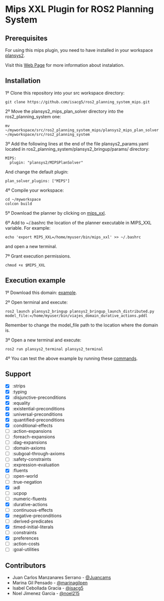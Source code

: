 # Mips XXL Plugin for ROS2 Planning System

## Prerequisites

For using this mips plugin, you need to have installed in your workspace [plansys2](https://github.com/IntelligentRoboticsLabs/ros2_planning_system).

Visit this [Web Page](http://intelligentroboticslab.gsyc.urjc.es/ros2_planning_system.github.io/) for more information about instalation.

## Installation

1º Clone this repository into your src workspace directory:

```
git clone https://github.com/isacg5/ros2_planning_system_mips.git
```

2º Move the plansys2_mips_plan_solver directory into the ros2_planning_system one:

```
mv ~/myworkspace/src/ros2_planning_system_mips/plansys2_mips_plan_solver ~/myworkspace/src/ros2_planning_system
```

3º Add the following lines at the end of the file plansys2_params.yaml located in ros2_planning_system/plansys2_bringup/params/ directory:

```
MIPS:
  plugin: "plansys2/MIPSPlanSolver"
```

And change the default plugin:

```
plan_solver_plugins: ["MIPS"]
```

4º Compile your workspace:

```
cd ~/myworkspace
colcon build
```

5º Download the planner by clicking on [mips_xxl](https://github.com/isacg5/ros2_planning_system_mips/raw/main/mips_xxl).

6º Add to ~/.bashrc the location of the planner executable in MIPS_XXL variable. For example:

```
echo 'export MIPS_XXL=/home/myuser/bin/mips_xxl' >> ~/.bashrc 
```

and open a new terminal.

7º Grant execution permissions.

```
chmod +x $MIPS_XXL
```

## Execution example


1º Download this domain: [example](https://github.com/isacg5/ros2_planning_system_mips/raw/main/viajes_domain_durative_actions.pddl).

2º Open terminal and execute:

```
ros2 launch plansys2_bringup plansys2_bringup_launch_distributed.py model_file:=/home/myuser/bin/viajes_domain_durative_actions.pddl
```

Remember to change the model_file path to the location where the domain is.

3º Open a new terminal and execute:

```
ros2 run plansys2_terminal plansys2_terminal 
```

4º You can test the above example by running these [commands](https://github.com/isacg5/ros2_planning_system_mips/raw/main/commands). 

## Support

- [x] :strips
- [x] :typing
- [x] :disjunctive-preconditions
- [x] :equality 
- [x] :existential-preconditions 
- [x] :universal-preconditions 
- [x] :quantified-preconditions 
- [x] :conditional-effects 
- [ ] :action-expansions 
- [ ] :foreach-expansions 
- [ ] :dag-expansions 
- [ ] :domain-axioms 
- [ ] :subgoal-through-axioms 
- [ ] :safety-constraints 
- [ ] :expression-evaluation 
- [x] :fluents 
- [ ] :open-world 
- [ ] :true-negation 
- [x] :adl 
- [ ] :ucpop 
- [ ] :numeric-fluents 
- [x] :durative-actions 
- [ ] :continuous-effects 
- [x] :negative-preconditions
- [ ] :derived-predicates
- [x] :timed-initial-literals
- [ ] :constraints
- [x] :preferences
- [ ] :action-costs
- [ ] :goal-utilities

## Contributors

* Juan Carlos Manzanares Serrano - [@Juancams](https://github.com/Juancams/)
* Marina Gil Pensado - [@marinagilpen](https://github.com/marinagilpen/)
* Isabel Cebollada Gracia - [@isacg5](https://github.com/isacg5/)
* Noel Jimenez Garcia - [@noel215](https://github.com/noel215/)
